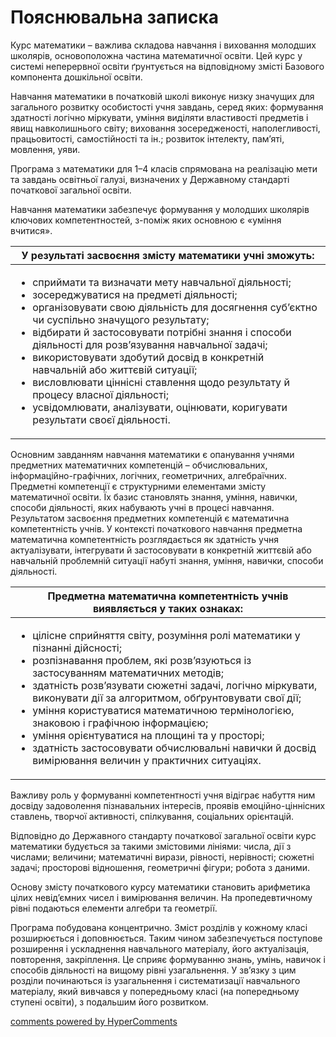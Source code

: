 <div id="hypercomments_widget" class="js-hypercomments-widget invisible"></div>

Пояснювальна записка
=============================================
<p>Курс математики – важлива складова навчання і виховання молодших школярів, основоположна частина математичної освіти. Цей курс у системі неперервної освіти ґрунтується на відповідному змісті Базового компонента дошкільної освіти.</p>
<p>Навчання математики в початковій школі виконує низку значущих для загального розвитку особистості учня завдань, серед яких: формування здатності логічно міркувати, уміння виділяти властивості предметів і явищ навколишнього світу; виховання зосередженості, наполегливості, працьовитості, самостійності та ін.; розвиток інтелекту, пам’яті, мовлення, уяви.</p>
<p>Програма з математики для 1–4 класів спрямована на реалізацію мети та завдань освітньої галузі, визначених у Державному стандарті початкової загальної освіти.<p>
<p>Навчання математики забезпечує формування у молодших школярів ключових компетентностей, з-поміж яких основною є «уміння вчитися».</p>

<table>
<thead>
  <tr>
    <th>У результаті засвоєння змісту математики учні зможуть:</th>
  </tr>
</thead>
<tbody>
<tr>
<td>
<ul>
<li>сприймати та визначати мету навчальної діяльності;</li>
<li>зосереджуватися на предметі діяльності;</li>
<li>організовувати свою діяльність для досягнення суб’єктно чи суспільно значущого результату;</li>
<li>відбирати й застосовувати потрібні знання і способи діяльності для розв’язування навчальної задачі;</li>
<li>використовувати здобутий досвід в конкретній навчальній або життєвій ситуації;</li>
<li>висловлювати ціннісні ставлення щодо результату й процесу власної діяльності;</li>
<li>усвідомлювати, аналізувати, оцінювати, коригувати результати своєї діяльності.</li>
</ul>
</td>
</tbody>
</table>

<p>Основним завданням навчання математики є опанування учнями предметних математичних компетенцій – обчислювальних, інформаційно-графічних, логічних, геометричних, алгебраїчних. Предметні компетенції є структурними елементами змісту математичної освіти. Їх базис становлять знання, уміння, навички, способи діяльності, яких набувають учні в процесі навчання. Результатом засвоєння предметних компетенцій є математична компетентність учнів. У контексті початкового навчання предметна математична компетентність розглядається як здатність учня актуалізувати, інтегрувати й застосовувати в конкретній життєвій або навчальній проблемній ситуації набуті знання, уміння, навички, способи діяльності.</p>

<table>
<thead>
  <tr>
    <th>Предметна математична компетентність учнів виявляється у таких ознаках:</th>
  </tr>
</thead>
<tbody>
<tr>
<td>
<ul>
<li>цілісне сприйняття світу, розуміння ролі математики у пізнанні дійсності;</li>
<li>розпізнавання проблем, які розв’язуються із застосуванням математичних методів;</li>
<li>здатність розв’язувати сюжетні задачі, логічно міркувати, виконувати дії за алгоритмом, обґрунтовувати свої дії;</li>
<li>уміння користуватися математичною термінологією, знаковою і графічною інформацією;</li>
<li>уміння орієнтуватися на площині та у просторі;</li>
<li>здатність застосовувати обчислювальні навички й досвід вимірювання величин у практичних ситуаціях.</li>
</ul>
</td>
</tbody>
</table>

<p>Важливу роль у формуванні компетентності учня відіграє набуття ним досвіду задоволення пізнавальних інтересів, проявів емоційно-ціннісних ставлень, творчої активності, спілкування, соціальних орієнтацій.</p> 

<p>Відповідно до Державного стандарту початкової загальної освіти курс математики будується за такими змістовими лініями: числа, дії з числами; величини; математичні вирази, рівності, нерівності; сюжетні задачі; просторові відношення, геометричні фігури; робота з даними.</p>
<p>Основу змісту початкового курсу математики становить арифметика цілих невід’ємних чисел і вимірювання величин. На пропедевтичному рівні подаються елементи алгебри та геометрії.</p>
<p>Програма побудована концентрично. Зміст розділів у кожному класі розширюється і доповнюється. Таким чином забезпечується поступове розширення і ускладнення навчального матеріалу, його актуалізація, повторення, закріплення. Це сприяє формуванню знань, умінь, навичок і способів діяльності на вищому рівні узагальнення. У зв’язку з цим розділи починаються із узагальнення і систематизації навчального матеріалу, який вивчався у попередньому класі (на попередньому ступені освіти), з подальшим його розвитком.</p>


<div class="js-hypercomments-container">
    <a href="http://hypercomments.com" class="hc-link" title="comments widget">comments powered by HyperComments</a>
</div>